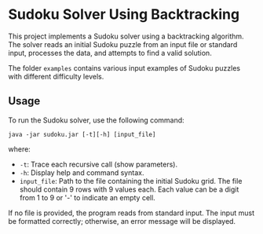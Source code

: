 # Sudoku Solver Using Backtracking

This project implements a Sudoku solver using a backtracking algorithm. The solver reads an initial Sudoku puzzle from an input file or standard input, processes the data, and attempts to find a valid solution.

The folder `examples` contains various input examples of Sudoku puzzles with different difficulty levels.

## Usage

To run the Sudoku solver, use the following command:

```
java -jar sudoku.jar [-t][-h] [input_file]
```

where:
- `-t`: Trace each recursive call (show parameters).
- `-h`: Display help and command syntax.
- `input_file`: Path to the file containing the initial Sudoku grid. The file should contain 9 rows with 9 values each. Each value can be a digit from 1 to 9 or '-' to indicate an empty cell.

If no file is provided, the program reads from standard input. The input must be formatted correctly; otherwise, an error message will be displayed.
